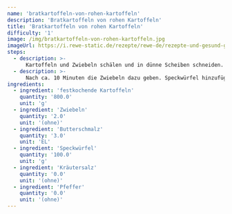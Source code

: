 ```yaml
---
name: 'bratkartoffeln-von-rohen-kartoffeln'
description: 'Bratkartoffeln von rohen Kartoffeln'
title: 'Bratkartoffeln von rohen Kartoffeln'
difficulty: '1'
image: /img/bratkartoffeln-von-rohen-kartoffeln.jpg
imageUrl: https://i.rewe-static.de/rezepte/rewe-de/rezepte-und-gesund-geniessen/rezepte/klassiker-rezepte/bratkartoffeln-von-rohen-kartoffeln/klassische-bratkartoffeln-speck-zwiebeln_rdk-rds_rv_hd.jpg?resize=1480:589&crop=1280:460;center,center
steps:
  - description: >-
      Kartoffeln und Zwiebeln schälen und in dünne Scheiben schneiden. Butterschmalz in einer großen Pfanne erhitzen und die Kartoffeln darin anbraten. Deckel auflegen und gelegentlich wenden.
  - description: >-
      Nach ca. 10 Minuten die Zwiebeln dazu geben. Speckwürfel hinzufügen und mit Kräutersalz und Pfeffer würzen. Weitere 10 Minuten ohne Deckel braten.
ingredients:
  - ingredient: 'festkochende Kartoffeln'
    quantity: '800.0'
    unit: 'g'
  - ingredient: 'Zwiebeln'
    quantity: '2.0'
    unit: '(ohne)'
  - ingredient: 'Butterschmalz'
    quantity: '3.0'
    unit: 'EL'
  - ingredient: 'Speckwürfel'
    quantity: '100.0'
    unit: 'g'
  - ingredient: 'Kräutersalz'
    quantity: '0.0'
    unit: '(ohne)'
  - ingredient: 'Pfeffer'
    quantity: '0.0'
    unit: '(ohne)'
---
```

